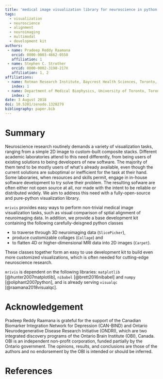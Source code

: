 ```yaml
---
title: 'medical image visualization library for neuroscience in python'
tags:
  - visualization
  - neuroscience
  - alignment
  - neuroimaging
  - multimodal
  - development kit
authors:
 - name: Pradeep Reddy Raamana
   orcid: 0000-0003-4662-0558
   affiliation: 1
 - name: Stephen C. Strother
   orcid: 0000-0002-3198-217X
   affiliation: 1, 2
affiliations:
 - name: Rotman Research Institute, Baycrest Health Sciences, Toronto, ON, Canada
   index: 1
 - name: Department of Medical Biophysics, University of Toronto, Toronto, ON, Canada
   index: 2
date: 3 August 2018
doi: 10.5281/zenodo.1328279
bibliography: paper.bib
---
```


# Summary

Neuroscience research routinely demands a variety of visualization tasks, ranging from a simple 2D image to custom-built composite stacks. Different academic laboratories attend to this need differently, from being users of existing solutions to being developers of new software. The majority of them tend to be mostly users of what's already available, even though the current solutions are suboptimal or inefficient for the task at their hand. Some laboraries, when resources and skills permit, engage in in-house software development to try solve their problem. The resulting sofware are often either not open source at all, nor made with the intent to be reliable or distributed widely. We aim to address this need with a fully-open-source and pure-python visualization library.

`mrivis` provides easy ways to perform non-trivial medical image visualization tasks, such as visual comparison of sptial alignment of neuroimaging data. In addition, we provide a base development kit containing the following carefully-deisgned python classes 
 - to traverse through 3D neuroimaging data (`SlicePicker`), 
 - produce customizable collages (`Collage`) and 
 - to flatten 4D or higher-dimensional MRI data into 2D images (`Carpet`). 
  
These classes together form an easy to use development kit to build even more customized visualizations, which is often needed for cutting-edge neuroscience research.

`mrivis` is dependent on the following libraries: `matplotlib` [@hunter2007matplotlib], `nibabel` [@brett2016nibabel] and `numpy` [@oliphant2007python], and is already serving `visualqc` [@raamana2018visualqc].

# Acknowledgement

Pradeep Reddy Raamana is grateful for the support of the Canadian Biomarker Integration Network for Depression (CAN-BIND) and Ontario Neurodegenerative Disease Research Initiative (ONDRI), which are two integrated discovery programs of the Ontario Brain Institute (OBI), Canada. OBI is an independent non-profit corporation, funded partially by the Ontario government. The opinions, results, and conclusions are those of the authors and no endorsement by the OBI is intended or should be inferred. 

# References
